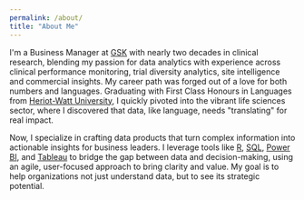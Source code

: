 ```yaml
---
permalink: /about/
title: "About Me"
---
```


I'm a Business Manager at [GSK](https://www.gsk.com) with nearly two decades in clinical research, blending my passion for data analytics with experience across clinical performance monitoring, trial diversity analytics, site intelligence and commercial insights. My career path was forged out of a love for both numbers and languages. Graduating with First Class Honours in Languages from [Heriot-Watt University](https://www.hw.ac.uk), I quickly pivoted into the vibrant life sciences sector, where I discovered that data, like language, needs "translating" for real impact.

Now, I specialize in crafting data products that turn complex information into actionable insights for business leaders. I leverage tools like [R](https://www.r-project.org/), [SQL](https://www.w3schools.com/sql/), [Power BI](https://www.microsoft.com/en-us/power-platform/products/power-bi), and [Tableau](https://www.tableau.com/) to bridge the gap between data and decision-making, using an agile, user-focused approach to bring clarity and value. My goal is to help organizations not just understand data, but to see its strategic potential.
